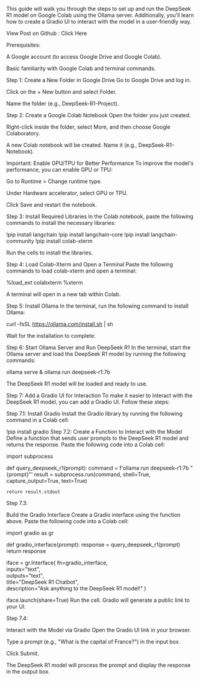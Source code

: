 This guide will walk you through the steps to set up and run the DeepSeek R1 model on Google Colab using the Ollama server. Additionally, you’ll learn how to create a Gradio UI to interact with the model in a user-friendly way.

View Post on Github : Click Here

Prerequisites:

A Google account (to access Google Drive and Google Colab).

Basic familiarity with Google Colab and terminal commands.

Step 1: 
Create a New Folder in Google Drive
Go to Google Drive and log in.

Click on the + New button and select Folder.

Name the folder (e.g., DeepSeek-R1-Project).

Step 2: 
Create a Google Colab Notebook
Open the folder you just created.

Right-click inside the folder, select More, and then choose Google Colaboratory.

A new Colab notebook will be created. Name it (e.g., DeepSeek-R1-Notebook).

Important: Enable GPU/TPU for Better Performance
To improve the model's performance, you can enable GPU or TPU:

Go to Runtime > Change runtime type.

Under Hardware accelerator, select GPU or TPU.

Click Save and restart the notebook.

Step 3: 
Install Required Libraries
In the Colab notebook, paste the following commands to install the necessary libraries:

!pip install langchain
!pip install langchain-core
!pip install langchain-community
!pip install colab-xterm

Run the cells to install the libraries.

Step 4: 
Load Colab-Xterm and Open a Terminal
Paste the following commands to load colab-xterm and open a terminal:

%load_ext colabxterm
%xterm

A terminal will open in a new tab within Colab.

Step 5: 
Install Ollama
In the terminal, run the following command to install Ollama:

curl -fsSL https://ollama.com/install.sh | sh

Wait for the installation to complete.

Step 6: 
Start Ollama Server and Run DeepSeek R1
In the terminal, start the Ollama server and load the DeepSeek R1 model by running the following commands:

ollama serve &
ollama run deepseek-r1:7b

The DeepSeek R1 model will be loaded and ready to use.

Step 7: 
Add a Gradio UI for Interaction
To make it easier to interact with the DeepSeek R1 model, you can add a Gradio UI. Follow these steps:

Step 7.1: 
Install Gradio
Install the Gradio library by running the following command in a Colab cell:

!pip install gradio
Step 7.2: 
Create a Function to Interact with the Model
Define a function that sends user prompts to the DeepSeek R1 model and returns the response. Paste the following code into a Colab cell:

import subprocess

def query_deepseek_r1(prompt):
    command = f'ollama run deepseek-r1:7b "{prompt}"'
    result = subprocess.run(command, shell=True, capture_output=True, text=True)
    
    return result.stdout
Step 7.3: 

Build the Gradio Interface
Create a Gradio interface using the function above. Paste the following code into a Colab cell:

import gradio as gr

def gradio_interface(prompt):
    response = query_deepseek_r1(prompt)
    return response

iface = gr.Interface(
    fn=gradio_interface,  
    inputs="text",        
    outputs="text",       
    title="DeepSeek R1 Chatbot",  
    description="Ask anything to the DeepSeek R1 model!"
)

iface.launch(share=True)
Run the cell. Gradio will generate a public link to your UI.

Step 7.4: 

Interact with the Model via Gradio
Open the Gradio UI link in your browser.

Type a prompt (e.g., "What is the capital of France?") in the input box.

Click Submit.

The DeepSeek R1 model will process the prompt and display the response in the output box.

